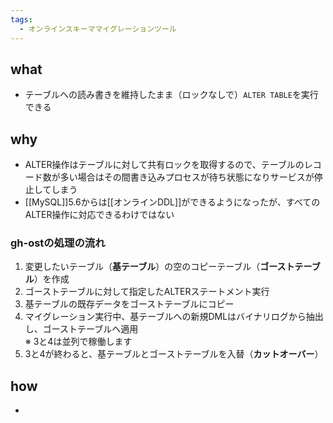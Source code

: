```yaml
---
tags:
  - オンラインスキーママイグレーションツール
---
```

## what
- テーブルへの読み書きを維持したまま（ロックなしで）`ALTER TABLE`を実行できる
## why
- ALTER操作はテーブルに対して共有ロックを取得するので、テーブルのレコード数が多い場合はその間書き込みプロセスが待ち状態になりサービスが停止してしまう
- [[MySQL]]5.6からは[[オンラインDDL]]ができるようになったが、すべてのALTER操作に対応できるわけではない

### gh-ostの処理の流れ
1. 変更したいテーブル（**基テーブル**）の空のコピーテーブル（**ゴーストテーブル**）を作成
2. ゴーストテーブルに対して指定したALTERステートメント実行
3. 基テーブルの既存データをゴーストテーブルにコピー
4. マイグレーション実行中、基テーブルへの新規DMLはバイナリログから抽出し、ゴーストテーブルへ適用  
    ※ 3と4は並列で稼働します
5. 3と4が終わると、基テーブルとゴーストテーブルを入替（**カットオーバー**）

## how
- 